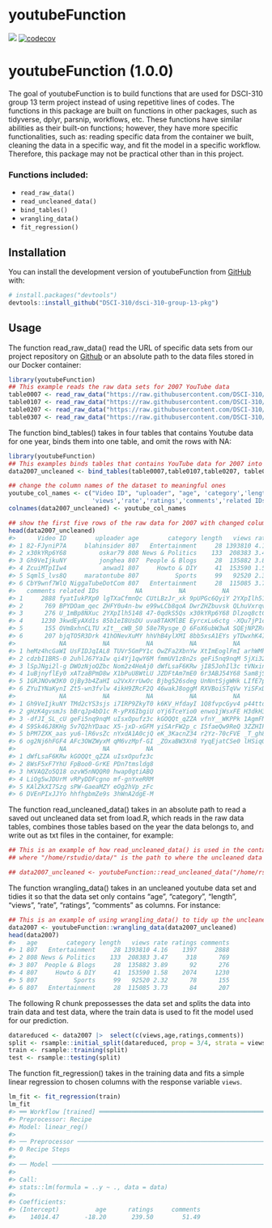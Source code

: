 
<!-- README.md is generated from README.Rmd. Please edit that file -->

# youtubeFunction

<!-- badges: start -->

![](https://github.com/DSCI-310/dsci-310-group-13-pkg/actions/workflows/test-coverage.yaml/badge.svg)
[![codecov](https://codecov.io/gh/DSCI-310/dsci-310-group-13-pkg/branch/main/graph/badge.svg?token=akuR6bS6ic)](https://codecov.io/gh/DSCI-310/dsci-310-group-13-pkg)

<!-- badges: end -->

# youtubeFunction (1.0.0)

The goal of youtubeFunction is to build functions that are used for
DSCI-310 group 13 term project instead of using repetitive lines of
codes. The functions in this package are built on functions in other
packages, such as tidyverse, dplyr, parsnip, workflows, etc. These
functions have similar abilities as their built-on functions; however,
they have more specific functionalities, such as: reading specific data
from the container we built, cleaning the data in a specific way, and
fit the model in a specific workflow. Therefore, this package may not be
practical other than in this project.

### Functions included:

- `read_raw_data()`
- `read_uncleaned_data()`
- `bind_tables()`
- `wrangling_data()`
- `fit_regression()`

## Installation

You can install the development version of youtubeFunction from
[GitHub](https://github.com/) with:

``` r
# install.packages("devtools")
devtools::install_github("DSCI-310/dsci-310-group-13-pkg")
```

## Usage

The function read_raw_data() read the URL of specific data sets from our
project repository on
[Github](https://github.com/DSCI-310/dsci-310-group-13) or an absolute
path to the data files stored in our Docker container:

``` r
library(youtubeFunction)
## This example reads the raw data sets for 2007 YouTube data
table0007 <- read_raw_data("https://raw.githubusercontent.com/DSCI-310/dsci-310-group-13/main/data/0007.txt")
table0107 <- read_raw_data("https://raw.githubusercontent.com/DSCI-310/dsci-310-group-13/main/data/0107.txt")
table0207 <- read_raw_data("https://raw.githubusercontent.com/DSCI-310/dsci-310-group-13/main/data/0207.txt")
table0307 <- read_raw_data("https://raw.githubusercontent.com/DSCI-310/dsci-310-group-13/main/data/0307.txt")
```

The function bind_tables() takes in four tables that contains Youtube
data for one year, binds them into one table, and omit the rows with NA:

``` r
library(youtubeFunction)
## This examples binds tables that contains YouTube data for 2007 into one table 
data2007_uncleaned <- bind_tables(table0007,table0107,table0207, table0307)

## change the column names of the dataset to meaningful ones
youtube_col_names <- c("Video ID", "uploader", "age", 'category','length',
                       'views','rate','ratings','comments','related IDs')
colnames(data2007_uncleaned) <- youtube_col_names

## show the first five rows of the raw data for 2007 with changed column names
head(data2007_uncleaned)
#>      Video ID        uploader age        category length   views rate ratings
#> 1 82-FJyniP7A     blahinsider 807   Entertainment     28 1393810 4.16    1397
#> 2 x30kYRp6Y68         oskar79 808 News & Politics    133  208383 3.47     318
#> 3 Gh9VeIjkuNY         jonghea 807  People & Blogs     28  135882 3.89      92
#> 4 ZcuiMTpIIw4          anwad1 807     Howto & DIY     41  153590 1.58    2074
#> 5 SqmlS_lvs8Q     maratontube 807          Sports     99   92520 2.32      78
#> 6 CbY9wnf7WlQ NiggaTubeDotCom 807   Entertainment     28  115085 3.73      84
#>   comments related IDs          NA          NA          NA          NA
#> 1     2888 fyatIukPXp0 lgTXaCfmnQc CUtLBzJr_xk 9pUPGc6QyiY 2YXpIlh5148
#> 2      769 BPYDOam_qec ZHFY0u4n-bw e99wLCb8qoA DwrZHZbuvsk QLhuVxrqvAY
#> 3      276 U_1mBp8NXuc 2YXpIlh5148 47-0qdkS5Qs x30kYRp6Y68 Dlzoq8ctCWc
#> 4     1230 3kwdEyAXd1s 85b1eI8UsDU uva8TAKMlBE EyrcxLu6ctg -XQu7jP1cDc
#> 5      155 OVm8xhnCLTU xIt__cWB_S0 58e7Rysge_Q 6FoX6ubW3wA SQEjNPZRrx4
#> 6      207 bjqTO5R3Drk 41hONevXuMY hhVhB4ylXMI 8bb5xsA1EYs yTDwxhK4I3w
#>            NA          NA          NA          NA          NA          NA
#> 1 heMz4hcGaWI UsFIDJqIAL8 TUVr5GmPY1c OwZFa2XbnYw XtImEoglFmI arhWMhIn4cY
#> 2 cdzbI1BRS-0 2uhlJ67YaIw qi4Yj1qwY6M fmmUV1z8n2s geFi5nq9nqM 5jXi32eCuCE
#> 3 lSpJNgi2l-g DWOzNjoQZbc Nom2z4HeAj0 dWfLsaF6KRw jI85JohIl3c tVNxinqJBgk
#> 4 1uBjnyflEy0 xATzaBPmD8w X1bPuU8WtLU JZDFtAm7mE0 6r3ABJ54Y68 5am8jSaap-s
#> 5 1GRJNOvW3K0 OjBy3b4ZaHI u2VxXrrUwOc Bjbg526sdeg UnNntSjgWHk LIfE7p3r9_g
#> 6 ZYuIYNaKynI Zt5-wn3fvlw 4ikH9ZRcF2Q 46wakJ8oggM RXVBoiSTqVw YiSFxDJQU48
#>            NA          NA          NA          NA          NA          NA
#> 1 Gh9VeIjkuNY TMd2cYS3sjs i7IRP9ZkyT0 k6KV_HfdayI 1Q8fvpcGyv4 p44ttd-T1nY
#> 2 gHzK4gvsmJs bBrqJp4bD1c R-yPX6IbgiU oYj6TceYio0 enwo1jWsxFE H3dkH34wHJs
#> 3 -dfJI_SL_cU geFi5nq9nqM uIsxOpufz3c kGOQQt_qZZA vfnY__WKPPk 1AgmFNnJT0U
#> 4 S9Sk46J8KHg 5v7Q2hYDaac X5-jxD-xGFM yiSArFW2p_c ISfaeQw9ReQ 3ZZHIP4X9uw
#> 5 bPM7ZXK_aas yu6-lR6vsZc nYxdA1A0cjQ eK_3KacnZ34 r2Yz-70cFVE _T_gh8YnTTY
#> 6 og2Nj6hFGF4 AFc3OWZWyxM qM6vzMpf-GI _ZOxaBW3Xn8 YyqEjatCSe0 lHSiqQpg7Uc
#>            NA          NA          NA
#> 1 dWfLsaF6KRw kGOQQt_qZZA uIsxOpufz3c
#> 2 8WsF5xF7YhU FpBoo0-GrKE PDn7tmsldg8
#> 3 hKVAQZo5Q18 ozvW5nNQQR0 hwap0gtiABQ
#> 4 LiOg5wJDUrM vRPyDDFcgno mf-gnYxeRRM
#> 5 KAlZkXI7Szg sPW-GaeaMZY eOg2hVp_zFc
#> 6 DVEnPIxJJYo hhfhgbmZe9s 3hWnA2dgE-M
```

The function read_uncleaned_data() takes in an absolute path to read a
saved out uncleaned data set from load.R, which reads in the raw data
tables, combines those tables based on the year the data belongs to, and
write out as txt files in the container, for example:

``` r
## This is an example of how read_uncleaned_data() is used in the container
## where "/home/rstudio/data/" is the path to where the uncleaned data is saved in the container

## data2007_uncleaned <- youtubeFunction::read_uncleaned_data("/home/rstudio/data/data2007_not_cleaned.txt")
```

The function wrangling_data() takes in an uncleaned youtube data set and
tidies it so that the data set only contains “age”, “category”,
“length”, “views”, “rate”, “ratings”, “comments” as columns. For
instance:

``` r
## This is an example of using wrangling_data() to tidy up the uncleaned YouTube for 
data2007 <- youtubeFunction::wrangling_data(data2007_uncleaned)
head(data2007)
#>   age        category length   views rate ratings comments
#> 1 807   Entertainment     28 1393810 4.16    1397     2888
#> 2 808 News & Politics    133  208383 3.47     318      769
#> 3 807  People & Blogs     28  135882 3.89      92      276
#> 4 807     Howto & DIY     41  153590 1.58    2074     1230
#> 5 807          Sports     99   92520 2.32      78      155
#> 6 807   Entertainment     28  115085 3.73      84      207
```

The following R chunk prepossesses the data set and splits the data into
train data and test data, where the train data is used to fit the model
used for our prediction.

``` r
datareduced <- data2007 |>  select(c(views,age,ratings,comments))
split <- rsample::initial_split(datareduced, prop = 3/4, strata = views)
train <- rsample::training(split)
test <- rsample::testing(split)
```

The function fit_regression() takes in the training data and fits a
simple linear regression to chosen columns with the response variable
`views`.

``` r
lm_fit <- fit_regression(train)
lm_fit 
#> ══ Workflow [trained] ══════════════════════════════════════════════════════════
#> Preprocessor: Recipe
#> Model: linear_reg()
#> 
#> ── Preprocessor ────────────────────────────────────────────────────────────────
#> 0 Recipe Steps
#> 
#> ── Model ───────────────────────────────────────────────────────────────────────
#> 
#> Call:
#> stats::lm(formula = ..y ~ ., data = data)
#> 
#> Coefficients:
#> (Intercept)          age      ratings     comments  
#>    14014.47       -18.20       239.50        51.49
```

